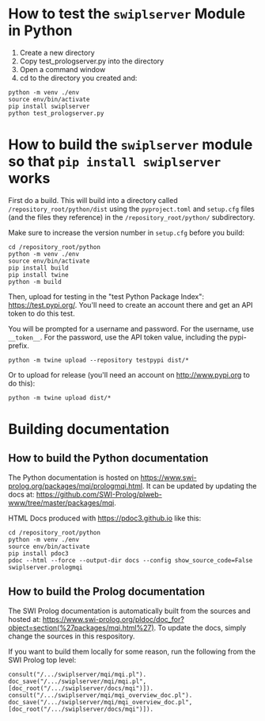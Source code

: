 # How to test the `swiplserver` Module in Python
1. Create a new directory
2. Copy test_prologserver.py into the directory
3. Open a command window
2. cd to the directory you created and:
~~~
python -m venv ./env
source env/bin/activate
pip install swiplserver
python test_prologserver.py
~~~
 
# How to build the `swiplserver` module so that `pip install swiplserver` works
First do a build.  This will build into a directory called `/repository_root/python/dist` using the `pyproject.toml` and `setup.cfg` files (and the files they reference) in the `/repository_root/python/` subdirectory.  

Make sure to increase the version number in `setup.cfg` before you build:
~~~
cd /repository_root/python
python -m venv ./env
source env/bin/activate
pip install build
pip install twine
python -m build
~~~
Then, upload for testing in the "test Python Package Index": https://test.pypi.org/. You'll need to create an account there and get an API token to do this test.  

You will be prompted for a username and password. For the username, use `__token__`. For the password, use the API token value, including the pypi- prefix.
~~~
python -m twine upload --repository testpypi dist/*
~~~

Or to upload for release (you'll need an account on http://www.pypi.org to do this):
~~~
python -m twine upload dist/*
~~~

# Building documentation

## How to build the Python documentation
The Python documentation is hosted on https://www.swi-prolog.org/packages/mqi/prologmqi.html.  It can be updated by updating the docs at: https://github.com/SWI-Prolog/plweb-www/tree/master/packages/mqi.

HTML Docs produced with https://pdoc3.github.io like this:

~~~
cd /repository_root/python
python -m venv ./env
source env/bin/activate
pip install pdoc3
pdoc --html --force --output-dir docs --config show_source_code=False swiplserver.prologmqi
~~~

## How to build the Prolog documentation
The SWI Prolog documentation is automatically built from the sources and hosted at: https://www.swi-prolog.org/pldoc/doc_for?object=section(%27packages/mqi.html%27).  To update the docs, simply change the sources in this respository.

If you want to build them locally for some reason, run the following from the SWI Prolog top level:
~~~
consult("/.../swiplserver/mqi/mqi.pl").
doc_save("/.../swiplserver/mqi/mqi.pl", [doc_root("/.../swiplserver/docs/mqi")]).
consult("/.../swiplserver/mqi/mqi_overview_doc.pl").
doc_save("/.../swiplserver/mqi/mqi_overview_doc.pl", [doc_root("/.../swiplserver/docs/mqi")]).
~~~
